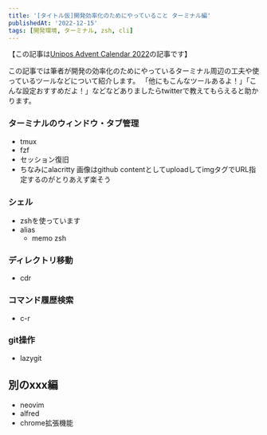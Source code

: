 ```yaml
---
title: '[タイトル仮]開発効率化のためにやっていること ターミナル編'
publishedAt: '2022-12-15'
tags: [開発環境, ターミナル, zsh, cli]
---
```


【この記事は[Unipos Advent Calendar 2022](https://qiita.com/advent-calendar/2022/unipos)の記事です】


この記事では筆者が開発の効率化のためにやっているターミナル周辺の工夫や使っているツールなどについて紹介します。
「他にもこんなツールあるよ！」「こんな設定おすすめだよ！」などなどありましたらtwitterで教えてもらえると助かります。

### ターミナルのウィンドウ・タブ管理
- tmux
- fzf
- セッション復旧
- ちなみにalacritty
画像はgithub contentとしてuploadしてimgタグでURL指定するのがとりあえず楽そう

### シェル
- zshを使っています
- alias
  - memo zsh

### ディレクトリ移動
- cdr

### コマンド履歴検索
- c-r

### git操作
- lazygit

## 別のxxx編
- neovim
- alfred
- chrome拡張機能
